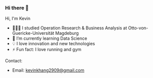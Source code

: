### Hi there 👋
Hi, I'm Kevin 
- 👨🏻‍💻 I studied Operation Research & Business Analysis at Otto-von-Guericke-Universität Magdeburg
- 🌱 I’m currently learning Data Science
- 💡 I love innovation and new technologies
- ⚡ Fun fact: I love running and gym

Contact:
- Email: kevinkhang2909@gmail.com

